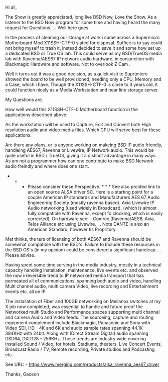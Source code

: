 Hi all,

The Show is greatly appreciated, long live BSD Now, Love the Show. As a listener to the BSD Now program  for some time and having heard the many request for Questions. . .  Well here goes.

In the process of cleaning our storage at work i came across a Supermicro Motherboard Mod X11SSH-CTF-0 slated for disposal. Suffice is to say could not bring myself to trash it, instead decided to save it and some how set up a dedicated BSD or True OS lab. This could serve as my BSD/TrueOS media lab with Ravenna/AES67 IP network audio hardware, in conjunction with Blackmagic Hardware and software. Not to overlook Z Cam .

Well  it turns out it was a good decision, as a quick visit to Suprtmicro showed the board to be well provisioned, needing only a CPU, Memory and a Case, which i have.  Though the X11SSH-CTF-0 is close to 3 years old, it could function nicely as a Media Workstation and near line storage server.

My Questions are.

How well would this X11SSH-CTF-0 Motherboard function in the applications described above.

As the workstation will be used to Capture, Edit and Convert both High resolution audio and video media files. Which CPU will serve best for these applications.

Are there any plans, or is anyone working on makeing BSD  IP audio friendly, handleing AES67, Ravenna or Livewire, IP Network audio. This would be quite useful in BSD / TrueOS, giving it a distinct advantage in many ways. As am not a programmer how can one contribute to make BSD Network audio freindly and where does one start.

*  *  * Please consider these Perspective. * * * See also proided link to an open source ALSA driver SC.
Here is a starting point for a couple American IP standards and Manufacturers AES 67 Audio Engineering Society  (mostly ravenna based). Axia Livewire IP Audio networking (used widely in Broadcast), (which is almost fully compatible with Ravenna, except fo clocking, which is easily corrected). On hardware see: -  Comrex (Ravenna/AES6.  Axia, Telos Alliance etc using Livewire. . . Note DANTE is also an American Standard, however tis Propritory.

Met thinks, the ters of licensing of both AES67 and Ravenna should be somewhat compatible with the BSD's. Failure to Include these resources in the BSD OS's (in my opinion) could be considered a significant handicap. . . Please advise.

Having spent some time serving in the media industry, mostly in a technical capacity handling installation, maintenance, live events etc. and observed the now irreversible trend to IP networked media transport that has permeated all of communications, spanning both audio and video, handling Multi channel audio, multi camera Video, live recording and Entertainment  events etc. all on IP.

The installation  of Fiber and 100GB networking on Mellanox switches at my X job now completed, was essential to handle and future proof  the Networked multi Studio and Performance spaces supporting multi channel and camera Audio and Video feeds. The sourceing, capture and routing equipment complement include  Blackmagic, Panasonic and Sony with Video SDI, HD - 4K and 6K and audio sample rates spanning 44.1K - 384KHz with 24bit. Along with (Direct Stream Digital) audio spanning DSD64, DXD128 - 256KHz. These trends are industry wide covering Installed Sound / Video, for  hotels, Stadiums, theaters, Live Concert Events, Broadcast Radio / TV, Remote  recording, Private studios and Podcasting etc. 

See URL: - https://www.merging.com/products/alsa_ravenna_aes67_driver

Thanks,
Gaceon